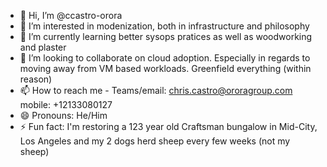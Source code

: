 - 👋 Hi, I’m @ccastro-orora
- 👀 I’m interested in modenization, both in infrastructure and philosophy
- 🌱 I’m currently learning better sysops pratices as well as woodworking and plaster
- 💞️ I’m looking to collaborate on cloud adoption. Especially in regards to moving away from VM based workloads. Greenfield everything (within reason)
- 📫 How to reach me - Teams/email: chris.castro@ororagroup.com mobile: +12133080127
- 😄 Pronouns: He/Him
- ⚡ Fun fact: I'm restoring a 123 year old Craftsman bungalow in Mid-City, Los Angeles and my 2 dogs herd sheep every few weeks (not my sheep)

<!---
ccastro-orora/ccastro-orora is a ✨ special ✨ repository because its `README.md` (this file) appears on your GitHub profile.
You can click the Preview link to take a look at your changes.
--->

